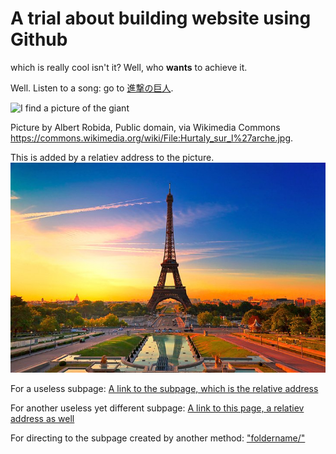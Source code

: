 # A trial about building website using Github

which is really cool isn't it? Well, who **wants** to achieve it.

Well. Listen to a song: go to [進撃の巨人](https://www.jpmarumaru.com/tw/JPSongPlay-9808.html).

![I find a picture of the giant](https://upload.wikimedia.org/wikipedia/commons/thumb/e/ed/Hurtaly_sur_l%27arche.jpg/512px-Hurtaly_sur_l%27arche.jpg)

Picture by Albert Robida, Public domain, via Wikimedia Commons <https://commons.wikimedia.org/wiki/File:Hurtaly_sur_l%27arche.jpg>.

This is added by a relatiev address to the picture.
![Picture in folder](trial_picture.jpg)


For a useless subpage: [A link to the subpage, which is the relative address](sidepage)

For another useless yet different subpage: [A link to this page, a relatiev address as well](otherpage)

For directing to the subpage created by another method: ["foldername/"](newsubpage/)
